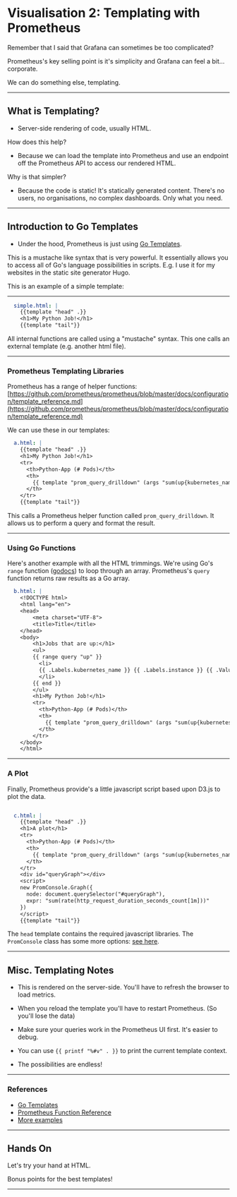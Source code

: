 # Visualisation 2: Templating with Prometheus

Remember that I said that Grafana can sometimes be too complicated?

Prometheus's key selling point is it's simplicity and Grafana can feel a bit... corporate.

We can do something else, templating.

---

## What is Templating?

- Server-side rendering of code, usually HTML.

How does this help?

- Because we can load the template into Prometheus and use an endpoint off the Prometheus API to
  access our rendered HTML.

Why is that simpler?

- Because the code is static! It's statically generated content. There's no users, no organisations,
  no complex dashboards. Only what you need.

---

## Introduction to Go Templates

- Under the hood, Prometheus is just using [Go Templates](https://golang.org/pkg/text/template/).

This is a mustache like syntax that is very powerful. It essentially allows you to access all of
Go's language possibilities in scripts. E.g. I use it for my websites in the static site generator
Hugo.

This is an example of a simple template:

---

```yaml
  simple.html: |
    {{template "head" .}}
    <h1>My Python Job!</h1>
    {{template "tail"}}
```

All internal functions are called using a "mustache" syntax. This one calls an external template
(e.g. another html file).

---

### Prometheus Templating Libraries

Prometheus has a range of helper functions: [https://github.com/prometheus/prometheus/blob/master/docs/configuration/template_reference.md](https://github.com/prometheus/prometheus/blob/master/docs/configuration/template_reference.md)

We can use these in our templates:

```yaml
  a.html: |
    {{template "head" .}}
    <h1>My Python Job!</h1>
    <tr>
      <th>Python-App (# Pods)</th>
      <th>
        {{ template "prom_query_drilldown" (args "sum(up{kubernetes_name='python-app'})") }} / {{ template "prom_query_drilldown" (args "count(up{kubernetes_name='python-app'})") }}
      </th>
    </tr>
    {{template "tail"}}
```

This calls a Prometheus helper function called `prom_query_drilldown`. It allows us to perform a
query and format the result.

---

### Using Go Functions

Here's another example with all the HTML trimmings. We're using Go's `range` function ([godocs](https://golang.org/pkg/text/template/#hdr-Actions)) to loop
through an array. Prometheus's `query` function returns raw results as a Go array.

```yaml
  b.html: |
    <!DOCTYPE html>
    <html lang="en">
    <head>
        <meta charset="UTF-8">
        <title>Title</title>
    </head>
    <body>
        <h1>Jobs that are up:</h1>
        <ul>
        {{ range query "up" }}
          <li>
          {{ .Labels.kubernetes_name }} {{ .Labels.instance }} {{ .Value }}
          </li>
        {{ end }}
        </ul>
        <h1>My Python Job!</h1>
        <tr>
          <th>Python-App (# Pods)</th>
          <th>
            {{ template "prom_query_drilldown" (args "sum(up{kubernetes_name='python-app'})") }} / {{ template "prom_query_drilldown" (args "count(up{kubernetes_name='python-app'})") }}
          </th>
        </tr>
    </body>
    </html>
```

---

### A Plot

Finally, Prometheus provide's a little javascript script based upon D3.js to plot the data.

```yaml

  c.html: |
    {{template "head" .}}
    <h1>A plot</h1>
    <tr>
      <th>Python-App (# Pods)</th>
      <th>
        {{ template "prom_query_drilldown" (args "sum(up{kubernetes_name='python-app'})") }} / {{ template "prom_query_drilldown" (args "count(up{kubernetes_name='python-app'})") }}
      </th>
    </tr>
    <div id="queryGraph"></div>
    <script>
    new PromConsole.Graph({
      node: document.querySelector("#queryGraph"),
      expr: "sum(rate(http_request_duration_seconds_count[1m]))"
    })
    </script>
    {{template "tail"}}
```

The `head` template contains the required javascript libraries. The `PromConsole` class has some
more options: [see here](https://prometheus.io/docs/visualization/consoles/#graph-library).

---

## Misc. Templating Notes

- This is rendered on the server-side. You'll have to refresh the browser to load metrics.

- When you reload the template you'll have to restart Prometheus. (So you'll lose the data)

- Make sure your queries work in the Prometheus UI first. It's easier to debug.

- You can use `{{ printf "%#v" . }}` to print the current template context.

- The possibilities are endless!

---

### References

- [Go Templates](https://golang.org/pkg/text/template/)
- [Prometheus Function Reference](https://github.com/prometheus/prometheus/blob/master/docs/configuration/template_reference.md)
- [More examples](https://github.com/prometheus/prometheus/blob/master/docs/configuration/template_examples.md)

---

## Hands On

Let's try your hand at HTML.

Bonus points for the best templates!

---
